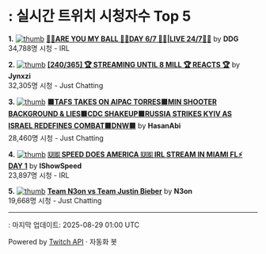 # : 실시간 트위치 시청자수 Top 5

**1.** [![thumb](https://static-cdn.jtvnw.net/previews-ttv/live_user_ddg-320x180.jpg)](https://twitch.tv/DDG)
**[🏀💕ARE YOU MY BALL 🏀💕DAY 6/7 🏀💕|LIVE 24/7🏀💕](https://twitch.tv/DDG)** by **DDG**<br>34,788명 시청  - IRL

**2.** [![thumb](https://static-cdn.jtvnw.net/previews-ttv/live_user_jynxzi-320x180.jpg)](https://twitch.tv/Jynxzi)
**[[240/365] 🏆 STREAMING UNTIL 8 MILL 🏆 REACTS 🏆](https://twitch.tv/Jynxzi)** by **Jynxzi**<br>32,305명 시청  - Just Chatting

**3.** [![thumb](https://static-cdn.jtvnw.net/previews-ttv/live_user_hasanabi-320x180.jpg)](https://twitch.tv/HasanAbi)
**[🟥TAFS TAKES ON AIPAC TORRES🟥MIN SHOOTER BACKGROUND & LIES🟥CDC SHAKEUP🟥RUSSIA STRIKES KYIV AS ISRAEL REDEFINES COMBAT🟥DNW🟥](https://twitch.tv/HasanAbi)** by **HasanAbi**<br>28,460명 시청  - Just Chatting

**4.** [![thumb](https://static-cdn.jtvnw.net/previews-ttv/live_user_ishowspeed-320x180.jpg)](https://twitch.tv/IShowSpeed)
**[🇺🇸 SPEED DOES AMERICA 🇺🇸 IRL STREAM IN MIAMI FL⚡ DAY 1](https://twitch.tv/IShowSpeed)** by **IShowSpeed**<br>23,897명 시청  - IRL

**5.** [![thumb](https://static-cdn.jtvnw.net/previews-ttv/live_user_n3on-320x180.jpg)](https://twitch.tv/N3on)
**[Team N3on vs Team Justin Bieber](https://twitch.tv/N3on)** by **N3on**<br>19,668명 시청  - Just Chatting


---
: 마지막 업데이트: 2025-08-29 01:00 UTC

Powered by [Twitch API](https://dev.twitch.tv/docs/api/reference) · 자동화 봇
